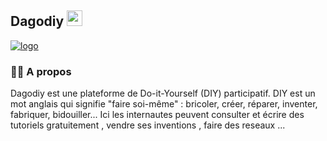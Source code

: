<h2> Dagodiy <img src="https://github.com/souvikguria98/souvikguria98/blob/master/Hi.gif" width="25"></h2>
<a href="https://ibb.co/JcCn65B"><img src="https://i.ibb.co/p1n2VJ0/logo.png" alt="logo" border="0"></a>

<h3> 🤝🏻 A propos </h3>
Dagodiy est une plateforme de Do-it-Yourself (DIY) participatif.
DIY est un mot anglais qui signifie "faire soi-même" : bricoler, créer, réparer, inventer, fabriquer, bidouiller... Ici les internautes peuvent consulter et écrire des tutoriels gratuitement , vendre ses inventions , faire des reseaux ...

